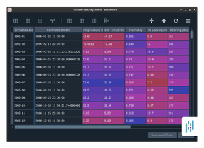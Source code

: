 ![Interact with the contents of your dataframes](/assets/media/pandas.webp "Interact with the contents of your dataframes")